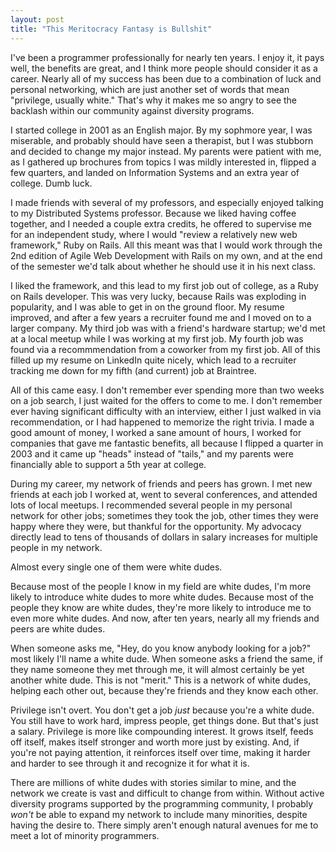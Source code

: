 ```yaml
---
layout: post
title: "This Meritocracy Fantasy is Bullshit"
---
```


I've been a programmer professionally for nearly ten years. I enjoy it, it pays well, the benefits are great, and I think more people should consider it as a career. Nearly all of my success has been due to a combination of luck and personal networking, which are just another set of words that mean "privilege, usually white." That's why it makes me so angry to see the backlash within our community against diversity programs.

I started college in 2001 as an English major. By my sophmore year, I was miserable, and probably should have seen a therapist, but I was stubborn and decided to change my major instead. My parents were patient with me, as I gathered up brochures from topics I was mildly interested in, flipped a few quarters, and landed on Information Systems and an extra year of college. Dumb luck.

I made friends with several of my professors, and especially enjoyed talking to my Distributed Systems professor. Because we liked having coffee together, and I needed a couple extra credits, he offered to supervise me for an independent study, where I would "review a relatively new web framework," Ruby on Rails. All this meant was that I would work through the 2nd edition of Agile Web Development with Rails on my own, and at the end of the semester we'd talk about whether he should use it in his next class.

I liked the framework, and this lead to my first job out of college, as a Ruby on Rails developer. This was very lucky, because Rails was exploding in popularity, and I was able to get in on the ground floor. My resume improved, and after a few years a recruiter found me and I moved on to a larger company. My third job was with a friend's hardware startup; we'd met at a local meetup while I was working at my first job. My fourth job was found via a recommmendation from a coworker from my first job. All of this filled up my resume on LinkedIn quite nicely, which lead to a recruiter tracking me down for my fifth (and current) job at Braintree.

All of this came easy. I don't remember ever spending more than two weeks on a job search, I just waited for the offers to come to me. I don't remember ever having significant difficulty with an interview, either I just walked in via recommendation, or I had happened to memorize the right trivia. I made a good amount of money, I worked a sane amount of hours, I worked for companies that gave me fantastic benefits, all because I flipped a quarter in 2003 and it came up "heads" instead of "tails," and my parents were financially able to support a 5th year at college.

During my career, my network of friends and peers has grown. I met new friends at each job I worked at, went to several conferences, and attended lots of local meetups. I recommended several people in my personal network for other jobs; sometimes they took the job, other times they were happy where they were, but thankful for the opportunity. My advocacy directly lead to tens of thousands of dollars in salary increases for multiple people in my network.

Almost every single one of them were white dudes.

Because most of the people I know in my field are white dudes, I'm more likely to introduce white dudes to more white dudes. Because most of the people they know are white dudes, they're more likely to introduce me to even more white dudes. And now, after ten years, nearly all my friends and peers are white dudes.

When someone asks me, "Hey, do you know anybody looking for a job?" most likely I'll name a white dude. When someone asks a friend the same, if they name someone they met through me, it will almost certainly be yet another white dude. This is not "merit." This is a network of white dudes, helping each other out, because they're friends and they know each other.

Privilege isn't overt. You don't get a job _just_ because you're a white dude. You still have to work hard, impress people, get things done. But that's just a salary. Privilege is more like compounding interest. It grows itself, feeds off itself, makes itself stronger and worth more just by existing. And, if you're not paying attention, it reinforces itself over time, making it harder and harder to see through it and recognize it for what it is.

There are millions of white dudes with stories similar to mine, and the network we create is vast and difficult to change from within. Without active diversity programs supported by the programming community, I probably _won't_ be able to expand my network to include many minorities, despite having the desire to. There simply aren't enough natural avenues for me to meet a lot of minority programmers.
